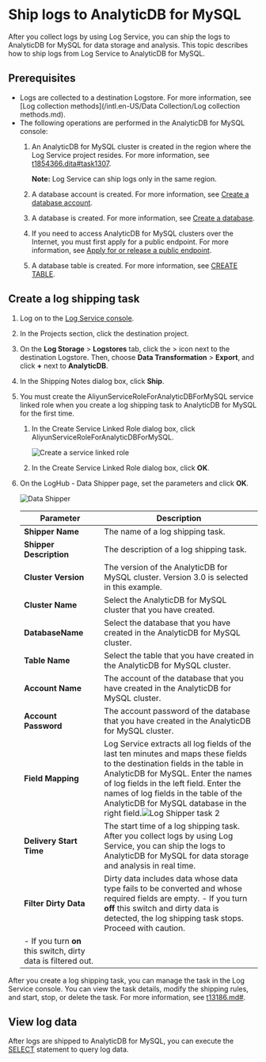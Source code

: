 # Ship logs to AnalyticDB for MySQL

After you collect logs by using Log Service, you can ship the logs to AnalyticDB for MySQL for data storage and analysis. This topic describes how to ship logs from Log Service to AnalyticDB for MySQL.

## Prerequisites

-   Logs are collected to a destination Logstore. For more information, see [Log collection methods](/intl.en-US/Data Collection/Log collection methods.md).
-   The following operations are performed in the AnalyticDB for MySQL console:
    1.  An AnalyticDB for MySQL cluster is created in the region where the Log Service project resides. For more information, see [t1854366.dita\#task1307]().

        **Note:** Log Service can ship logs only in the same region.

    2.  A database account is created. For more information, see [Create a database account]().
    3.  A database is created. For more information, see [Create a database]().
    4.  If you need to access AnalyticDB for MySQL clusters over the Internet, you must first apply for a public endpoint. For more information, see [Apply for or release a public endpoint]().
    5.  A database table is created. For more information, see [CREATE TABLE]().

## Create a log shipping task

1.  Log on to the [Log Service console](https://sls.console.aliyun.com).

2.  In the Projects section, click the destination project.

3.  On the **Log Storage** \> **Logstores** tab, click the \> icon next to the destination Logstore. Then, choose **Data Transformation** \> **Export**, and click **+** next to **AnalyticDB**.

4.  In the Shipping Notes dialog box, click **Ship**.

5.  You must create the AliyunServiceRoleForAnalyticDBForMySQL service linked role when you create a log shipping task to AnalyticDB for MySQL for the first time.

    1.  In the Create Service Linked Role dialog box, click AliyunServiceRoleForAnalyticDBForMySQL.

        ![Create a service linked role](https://static-aliyun-doc.oss-accelerate.aliyuncs.com/assets/img/en-US/2549276061/p179192.png)

    2.  In the Create Service Linked Role dialog box, click **OK**.

6.  On the LogHub - Data Shipper page, set the parameters and click **OK**.

    ![Data Shipper](https://static-aliyun-doc.oss-accelerate.aliyuncs.com/assets/img/en-US/2549276061/p179204.png)

    |Parameter|Description|
    |---------|-----------|
    |**Shipper Name**|The name of a log shipping task.|
    |**Shipper Description**|The description of a log shipping task.|
    |**Cluster Version**|The version of the AnalyticDB for MySQL cluster. Version 3.0 is selected in this example.|
    |**Cluster Name**|Select the AnalyticDB for MySQL cluster that you have created.|
    |**DatabaseName**|Select the database that you have created in the AnalyticDB for MySQL cluster.|
    |**Table Name**|Select the table that you have created in the AnalyticDB for MySQL cluster.|
    |**Account Name**|The account of the database that you have created in the AnalyticDB for MySQL cluster.|
    |**Account Password**|The account password of the database that you have created in the AnalyticDB for MySQL cluster.|
    |**Field Mapping**|Log Service extracts all log fields of the last ten minutes and maps these fields to the destination fields in the table in AnalyticDB for MySQL. Enter the names of log fields in the left field. Enter the names of log fields in the table of the AnalyticDB for MySQL database in the right field.![Log Shipper task 2](https://static-aliyun-doc.oss-accelerate.aliyuncs.com/assets/img/en-US/2549276061/p76519.jpg) |
    |**Delivery Start Time**|The start time of a log shipping task. After you collect logs by using Log Service, you can ship the logs to AnalyticDB for MySQL for data storage and analysis in real time. |
    |**Filter Dirty Data**|Dirty data includes data whose data type fails to be converted and whose required fields are empty.    -   If you turn **off** this switch and dirty data is detected, the log shipping task stops. Proceed with caution.
    -   If you turn **on** this switch, dirty data is filtered out. |


After you create a log shipping task, you can manage the task in the Log Service console. You can view the task details, modify the shipping rules, and start, stop, or delete the task. For more information, see [t13186.md\#]().

## View log data

After logs are shipped to AnalyticDB for MySQL, you can execute the [SELECT]() statement to query log data.

